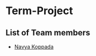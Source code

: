 # Term-Project
## List of Team members

* [Navya Koppada](https://navyakoppada.github.io/CIS641-HW2-Koppada "Navya Homework02 Page")
